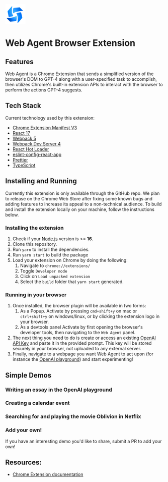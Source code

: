 <img src="src/assets/img/icon-128.png" width="64"/>

# Web Agent Browser Extension

## Features

Web Agent is a Chrome Extension that sends a simplified version of the browser's DOM to GPT-4 along with a user-specified task to accomplish, then utilizes Chrome's built-in extension APIs to interact with the browser to perform the actions GPT-4 suggests.

## Tech Stack

Current technology used by this extension:

- [Chrome Extension Manifest V3](https://developer.chrome.com/docs/extensions/mv3/intro/mv3-overview/)
- [React 17](https://reactjs.org)
- [Webpack 5](https://webpack.js.org/)
- [Webpack Dev Server 4](https://webpack.js.org/configuration/dev-server/)
- [React Hot Loader](https://github.com/gaearon/react-hot-loader)
- [eslint-config-react-app](https://www.npmjs.com/package/eslint-config-react-app)
- [Prettier](https://prettier.io/)
- [TypeScript](https://www.typescriptlang.org/)

## Installing and Running

Currently this extension is only available through the GitHub repo. We plan to release on the Chrome Web Store after fixing some known bugs and adding features to increase its appeal to a non-technical audience. To build and install the extension locally on your machine, follow the instructions below.

### Installing the extension

1. Check if your [Node.js](https://nodejs.org/) version is >= **16**.
2. Clone this repository.
3. Run `yarn` to install the dependencies.
4. Run `yarn start` to build the package
5. Load your extension on Chrome by doing the following:
   1. Navigate to `chrome://extensions/`
   2. Toggle `Developer mode`
   3. Click on `Load unpacked extension`
   4. Select the `build` folder that `yarn start` generated.

### Running in your browser

1. Once installed, the browser plugin will be available in two forms:
   1. As a Popup. Activate by pressing `cmd+shift+y` on mac or `ctrl+shift+y` on windows/linux, or by clicking the extension logo in your browser.
   2. As a devtools panel Activate by first opening the browser's developer tools, then navigating to the `Web Agent` panel.
2. The next thing you need to do is create or access an existing [OpenAI API Key](https://platform.openai.com/account/api-keys) and paste it in the provided prompt. This key will be stored securely in your browser, not uploaded to any external server.
3. Finally, navigate to a webpage you want Web Agent to act upon (for instance the [OpenAI playground](https://platform.openai.com/playground)) and start experimenting!

## Simple Demos

### Writing an essay in the OpenAI playground

### Creating a calendar event

### Searching for and playing the movie Oblivion in Netflix

### Add your own!

If you have an interesting demo you'd like to share, submit a PR to add your own!

## Resources:

- [Chrome Extension documentation](https://developer.chrome.com/extensions/getstarted)
